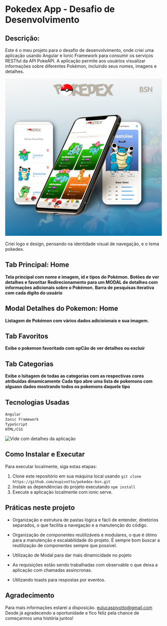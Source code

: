 # Pokedex App - Desafio de Desenvolvimento 

## Descrição:
Este é o meu projeto para o desafio de desenvolvimento, onde criei uma aplicação usando Angular e Ionic Framework para consumir os serviços RESTful da API PokeAPI. A aplicação permite aos usuários visualizar informações sobre diferentes Pokémon, incluindo seus nomes, imagens e detalhes.

![Views do Projeto](/src/assets/images/readme-main-img-pokedex.jpg)

Criei logo e design, pensando na identidade visual
de navegação,  e o tema pokedex. 

## Tab Principal: Home

**Tela principal  com nome e imagem, id e tipos do Pokémon.**
**Botões de ver detalhes e favoritar**
**Redirecionamento para um MODAL de detalhes com informações adicionais sobre o Pokémon.**
**Barra de pesquisas iterativa com cada digito do usuário**

## Modal Detalhes do Pokemon: Home

**Listagem de Pokémon com vários dados adicioionais e sua imagem.**

## Tab Favoritos
**Exibe o pokemon favoritado com opCão de ver detalhes ou excluir**


## Tab Categorias
**Exibe o lsitagem de todas as categorias com as respectivas cores atribuídas dinamicamente**
**Cada tipo abre uma lista de pokemons com alguasn dados mostrando todos os pokemons daquele tipo**

## Tecnologias Usadas
    Angular
    Ionic Framework
    TypeScript
    HTML/CSS
![Vide com detalhes da aplicação](/src/assets/images/gif-pokedex--comprime.gif)


<!-- ![Vídeo demonstração](/src/assets/images/gif-pokedex.gif) -->

## Como Instalar e Executar

Para executar  localmente, siga estas etapas:

1. Clone este repositório em sua máquina local usando `git clone https://github.com/eupivotto/pokedex-bsn.git`
2. Instale as dependências do projeto executando `npm install`
3. Execute a aplicação localmente com ionic serve.


  



## Práticas neste projeto

* Organização e estrutura de pastas lógica e fácil de entender, diretórios separados, o que facilita a navegação e a manutenção do código.

* Organização de componentes reutilizáveis e modulares, o que é ótimo para a manutenção e escalabilidade do projeto. É sempre bom buscar a reutilização de componentes sempre que possível.

* Utilização de Modal para dar mais dinamicidade no pojeto

* As requisições estão sendo trabalhadas com observable  o que deixa a aplicação com chamadas assincronas.

* Utilizando toasts para respostas por eventos.





## Agradecimento
Para mais informações estarei a disposição. eulucaspivotto@gmail.com
Desde já agradecendo a oportunidade e fico feliz pela chance de começarmos uma história juntos!


